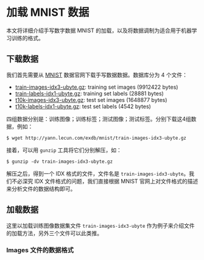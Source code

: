 # 加载 MNIST 数据

本文将详细介绍手写数字数据 MNIST 的加载，以及将数据调制为适合用于机器学习训练的格式。

## 下载数据

我们首先需要从 [MNIST](http://yann.lecun.com/exdb/mnist/) 数据官网下载手写数据数据。数据库分为 4 个文件：

 * [train-images-idx3-ubyte.gz](http://yann.lecun.com/exdb/mnist/train-images-idx3-ubyte.gz):         training set images (9912422 bytes)
 * [train-labels-idx1-ubyte.gz](http://yann.lecun.com/exdb/mnist/train-labels-idx1-ubyte.gz):           training set labels (28881 bytes)
 * [t10k-images-idx3-ubyte.gz](http://yann.lecun.com/exdb/mnist/t10k-images-idx3-ubyte.gz):         test set images (1648877 bytes)
 * [t10k-labels-idx1-ubyte.gz](http://yann.lecun.com/exdb/mnist/t10k-labels-idx1-ubyte.gz):           test set labels (4542 bytes)

四组数据分别是：训练图像；训练标签；测试图像；测试标签。分别下载这4组数据，例如：

``` shell
$ wget http://yann.lecun.com/exdb/mnist/train-images-idx3-ubyte.gz
```

接着，可以用 `gunzip` 工具将它们分别解压，如：

``` shell
$ gunzip -dv train-images-idx3-ubyte.gz
```

解压之后，得到一个 IDX 格式的文件，文件名是 `train-images-idx3-ubyte`。我们不必深究 IDX 文件格式的问题，我们直接根据 MNIST 官网上对文件格式的描述来分析文件的数据结构即可。

## 加载数据

这里以加载训练图像数据集文件 `train-images-idx3-ubyte` 作为例子来介绍文件的加载方法，另外三个文件可以此类推。

### Images 文件的数据格式

